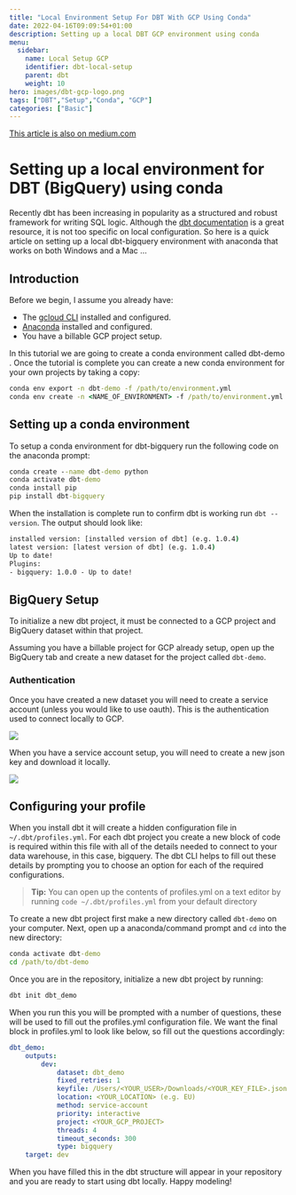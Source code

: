 ```yaml
---
title: "Local Environment Setup For DBT With GCP Using Conda"
date: 2022-04-16T09:09:54+01:00
description: Setting up a local DBT GCP environment using conda
menu:
  sidebar:
    name: Local Setup GCP
    identifier: dbt-local-setup
    parent: dbt
    weight: 10
hero: images/dbt-gcp-logo.png
tags: ["DBT","Setup","Conda", "GCP"]
categories: ["Basic"]
---
```


[This article is also on medium.com](https://medium.com/@matthh9797/setting-up-a-local-environment-for-dbt-bigquery-using-conda-60a207617053)

# Setting up a local environment for DBT (BigQuery) using conda

Recently dbt has been increasing in popularity as a structured and robust framework for writing SQL logic. Although the [dbt documentation](https://docs.getdbt.com/) is a great resource, it is not too specific on local configuration. So here is a quick article on setting up a local dbt-bigquery environment with anaconda that works on both Windows and a Mac …

## Introduction

Before we begin, I assume you already have:

 - The [gcloud CLI](https://cloud.google.com/sdk/docs/install) installed and configured.
 - [Anaconda](https://www.anaconda.com/products/distribution) installed and configured.
 - You have a billable GCP project setup.

In this tutorial we are going to create a conda environment called dbt-demo . Once the tutorial is complete you can create a new conda environment for your own projects by taking a copy:

```cmd
conda env export -n dbt-demo -f /path/to/environment.yml
conda env create -n <NAME_OF_ENVIRONMENT> -f /path/to/environment.yml
```

## Setting up a conda environment

To setup a conda environment for dbt-bigquery run the following code on the anaconda prompt:

```cmd
conda create --name dbt-demo python
conda activate dbt-demo
conda install pip 
pip install dbt-bigquery
```

When the installation is complete run to confirm dbt is working run `dbt --version`. The output should look like:

```cmd
installed version: [installed version of dbt] (e.g. 1.0.4)
latest version: [latest version of dbt] (e.g. 1.0.4)
Up to date!
Plugins:
- bigquery: 1.0.0 - Up to date!
```

## BigQuery Setup

To initialize a new dbt project, it must be connected to a GCP project and BigQuery dataset within that project.

Assuming you have a billable project for GCP already setup, open up the BigQuery tab and create a new dataset for the project called `dbt-demo`.

### Authentication

Once you have created a new dataset you will need to create a service account (unless you would like to use oauth). This is the authentication used to connect locally to GCP.

<img src="Https://drive.google.com/uc?export=view&id=1B72WDTy_6HHUPY0wXzYgQ-i2NXVeuToH">


When you have a service account setup, you will need to create a new json key and download it locally.

<img src="Https://drive.google.com/uc?export=view&id=1B7czVHYioQoLeUXy6XM_CGf_x2i1kB7c">

## Configuring your profile

When you install dbt it will create a hidden configuration file in `~/.dbt/profiles.yml`. For each dbt project you create a new block of code is required within this file with all of the details needed to connect to your data warehouse, in this case, bigquery. The dbt CLI helps to fill out these details by prompting you to choose an option for each of the required configurations.

> **Tip:** You can open up the contents of profiles.yml on a text editor by running `code ~/.dbt/profiles.yml` from your default directory

To create a new dbt project first make a new directory called `dbt-demo` on your computer. Next, open up a anaconda/command prompt and `cd` into the new directory:

```cmd
conda activate dbt-demo
cd /path/to/dbt-demo
```

Once you are in the repository, initialize a new dbt project by running:

```cmd
dbt init dbt_demo
```

When you run this you will be prompted with a number of questions, these will be used to fill out the profiles.yml configuration file. We want the final block in profiles.yml to look like below, so fill out the questions accordingly:

```yml
dbt_demo:
    outputs:
        dev:
            dataset: dbt_demo
            fixed_retries: 1
            keyfile: /Users/<YOUR_USER>/Downloads/<YOUR_KEY_FILE>.json
            location: <YOUR_LOCATION> (e.g. EU)
            method: service-account
            priority: interactive
            project: <YOUR_GCP_PROJECT>
            threads: 4
            timeout_seconds: 300
            type: bigquery
    target: dev
```

When you have filled this in the dbt structure will appear in your repository and you are ready to start using dbt locally. Happy modeling!

